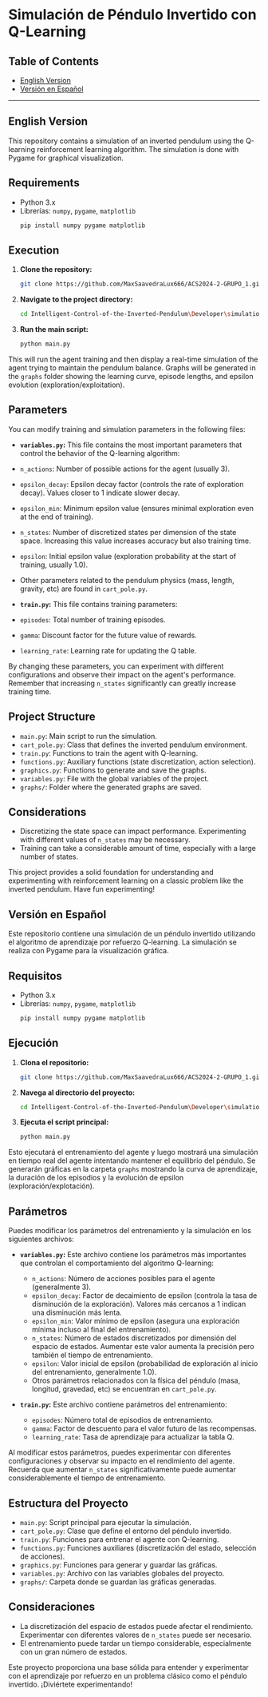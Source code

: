 # Simulación de Péndulo Invertido con Q-Learning

## Table of Contents
- [English Version](#english-version)
- [Versión en Español](#versión-en-español)

---
<a name="english-version"></a>
## English Version
This repository contains a simulation of an inverted pendulum using the Q-learning reinforcement learning algorithm. The simulation is done with Pygame for graphical visualization.

## Requirements

* Python 3.x
* Librerías: `numpy`, `pygame`, `matplotlib`
  ```bash
  pip install numpy pygame matplotlib
  ```

## Execution

1. **Clone the repository:**
   ```bash
   git clone https://github.com/MaxSaavedraLux666/ACS2024-2-GRUPO_1.git
   ```
2. **Navigate to the project directory:**
   ```bash
   cd Intelligent-Control-of-the-Inverted-Pendulum\Developer\simulation
   ```
3. **Run the main script:**
   ```bash
   python main.py 
   ```

This will run the agent training and then display a real-time simulation of the agent trying to maintain the pendulum balance. Graphs will be generated in the `graphs` folder showing the learning curve, episode lengths, and epsilon evolution (exploration/exploitation).

## Parameters

You can modify training and simulation parameters in the following files:

* **`variables.py`:** This file contains the most important parameters that control the behavior of the Q-learning algorithm:

* `n_actions`: Number of possible actions for the agent (usually 3).
* `epsilon_decay`: Epsilon decay factor (controls the rate of exploration decay). Values ​​closer to 1 indicate slower decay.
* `epsilon_min`: Minimum epsilon value (ensures minimal exploration even at the end of training).
* `n_states`: Number of discretized states per dimension of the state space. Increasing this value increases accuracy but also training time.
* `epsilon`: Initial epsilon value (exploration probability at the start of training, usually 1.0).
* Other parameters related to the pendulum physics (mass, length, gravity, etc) are found in `cart_pole.py`.
* **`train.py`:** This file contains training parameters:

* `episodes`: Total number of training episodes.
* `gamma`: Discount factor for the future value of rewards.
* `learning_rate`: Learning rate for updating the Q table.

By changing these parameters, you can experiment with different configurations and observe their impact on the agent's performance. Remember that increasing `n_states` significantly can greatly increase training time.

## Project Structure

* `main.py`: Main script to run the simulation.
* `cart_pole.py`: Class that defines the inverted pendulum environment.
* `train.py`: Functions to train the agent with Q-learning.
* `functions.py`: Auxiliary functions (state discretization, action selection).
* `graphics.py`: Functions to generate and save the graphs.
* `variables.py`: File with the global variables of the project.
* `graphs/`: Folder where the generated graphs are saved.

## Considerations

* Discretizing the state space can impact performance. Experimenting with different values ​​of `n_states` may be necessary.
* Training can take a considerable amount of time, especially with a large number of states.

This project provides a solid foundation for understanding and experimenting with reinforcement learning on a classic problem like the inverted pendulum. Have fun experimenting!


<a name="versión-en-español"></a>
## Versión en Español
Este repositorio contiene una simulación de un péndulo invertido utilizando el algoritmo de aprendizaje por refuerzo Q-learning.  La simulación se realiza con Pygame para la visualización gráfica.

## Requisitos

* Python 3.x
* Librerías: `numpy`, `pygame`, `matplotlib`
  ```bash
  pip install numpy pygame matplotlib
  ```

## Ejecución

1. **Clona el repositorio:**
   ```bash
   git clone https://github.com/MaxSaavedraLux666/ACS2024-2-GRUPO_1.git
   ```
2. **Navega al directorio del proyecto:**
   ```bash
   cd Intelligent-Control-of-the-Inverted-Pendulum\Developer\simulation
   ```
3. **Ejecuta el script principal:**
   ```bash
   python main.py 
   ```

Esto ejecutará el entrenamiento del agente y luego mostrará una simulación en tiempo real del agente intentando mantener el equilibrio del péndulo.  Se generarán gráficas en la carpeta `graphs` mostrando la curva de aprendizaje, la duración de los episodios y la evolución de epsilon (exploración/explotación).

## Parámetros

Puedes modificar los parámetros del entrenamiento y la simulación en los siguientes archivos:

* **`variables.py`:** Este archivo contiene los parámetros más importantes que controlan el comportamiento del algoritmo Q-learning:

  * `n_actions`: Número de acciones posibles para el agente (generalmente 3).
  * `epsilon_decay`: Factor de decaimiento de epsilon (controla la tasa de disminución de la exploración).  Valores más cercanos a 1 indican una disminución más lenta.
  * `epsilon_min`: Valor mínimo de epsilon (asegura una exploración mínima incluso al final del entrenamiento).
  * `n_states`: Número de estados discretizados por dimensión del espacio de estados. Aumentar este valor aumenta la precisión pero también el tiempo de entrenamiento.
  * `epsilon`: Valor inicial de epsilon (probabilidad de exploración al inicio del entrenamiento, generalmente 1.0).
  * Otros parámetros relacionados con la física del péndulo (masa, longitud, gravedad, etc) se encuentran en `cart_pole.py`.
* **`train.py`:**  Este archivo contiene parámetros del entrenamiento:

  * `episodes`: Número total de episodios de entrenamiento.
  * `gamma`: Factor de descuento para el valor futuro de las recompensas.
  * `learning_rate`: Tasa de aprendizaje para actualizar la tabla Q.

Al modificar estos parámetros, puedes experimentar con diferentes configuraciones y observar su impacto en el rendimiento del agente.  Recuerda que aumentar `n_states` significativamente puede aumentar considerablemente el tiempo de entrenamiento.

## Estructura del Proyecto

* `main.py`: Script principal para ejecutar la simulación.
* `cart_pole.py`: Clase que define el entorno del péndulo invertido.
* `train.py`: Funciones para entrenar el agente con Q-learning.
* `functions.py`: Funciones auxiliares (discretización del estado, selección de acciones).
* `graphics.py`: Funciones para generar y guardar las gráficas.
* `variables.py`: Archivo con las variables globales del proyecto.
* `graphs/`: Carpeta donde se guardan las gráficas generadas.

## Consideraciones

* La discretización del espacio de estados puede afectar el rendimiento. Experimentar con diferentes valores de `n_states` puede ser necesario.
* El entrenamiento puede tardar un tiempo considerable, especialmente con un gran número de estados.

Este proyecto proporciona una base sólida para entender y experimentar con el aprendizaje por refuerzo en un problema clásico como el péndulo invertido. ¡Diviértete experimentando!
